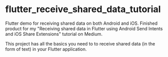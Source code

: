 # flutter_receive_shared_data_tutorial

Flutter demo for receiving shared data on both Android and iOS. Finished product for my "Receiving shared data in Flutter using Android Send Intents and iOS Share Extensions" tutorial on Medium.

This project has all the basics you need to to receive shared data (in the form of text) in your Flutter application. 
